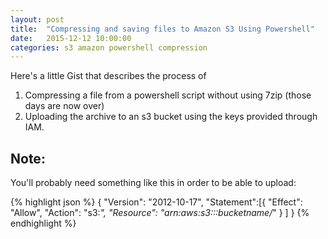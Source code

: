 ```yaml
---
layout: post
title:  "Compressing and saving files to Amazon S3 Using Powershell"
date:   2015-12-12 10:00:00
categories: s3 amazon powershell compression
---
```


Here's a little Gist that describes the process of 

1. Compressing a file from a powershell script without using 7zip (those days are now over)
2. Uploading the archive to an s3 bucket using the keys provided through IAM.

<script src="https://gist.github.com/lukemuccillo/134bbfd23802b5d0dc98.js"></script>

## Note:

You'll probably need something like this in order to be able to upload:

{% highlight json %}
{
  "Version": "2012-10-17",
  "Statement":[{
    "Effect": "Allow",
     "Action": "s3:*", 
    "Resource": "arn:aws:s3:::bucketname/*"
    }
  ]
} 
{% endhighlight %}
